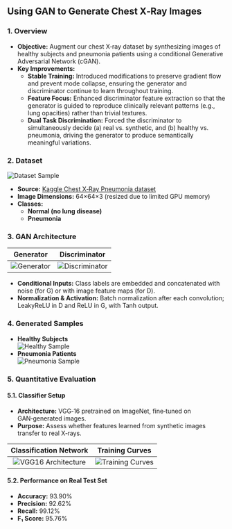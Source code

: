 ## Using GAN to Generate Chest X‑Ray Images

### 1. Overview
- **Objective:** Augment our chest X‑ray dataset by synthesizing images of healthy subjects and pneumonia patients using a conditional Generative Adversarial Network (cGAN).
- **Key Improvements:**
  - **Stable Training:** Introduced modifications to preserve gradient flow and prevent mode collapse, ensuring the generator and discriminator continue to learn throughout training.  
  - **Feature Focus:** Enhanced discriminator feature extraction so that the generator is guided to reproduce clinically relevant patterns (e.g., lung opacities) rather than trivial textures.  
  - **Dual Task Discrimination:** Forced the discriminator to simultaneously decide (a) real vs. synthetic, and (b) healthy vs. pneumonia, driving the generator to produce semantically meaningful variations.

### 2. Dataset  
![Dataset Sample](https://github.com/kaledhoshme123/Using-GAN-to-Generate-Chest-X-Ray-Images/assets/108609519/1218e620-6328-48b1-95d8-20bbbeff794e)  
- **Source:** [Kaggle Chest X‑Ray Pneumonia dataset](https://www.kaggle.com/datasets/paultimothymooney/chest-xray-pneumonia)  
- **Image Dimensions:** 64×64×3 (resized due to limited GPU memory)  
- **Classes:**  
  - **Normal (no lung disease)**  
  - **Pneumonia**

### 3. GAN Architecture

| Generator                                                        | Discriminator                                                     |
|:-----------------------------------------------------------------:|:-----------------------------------------------------------------:|
| ![Generator](https://github.com/kaledhoshme123/Using-GAN-to-Generate-Chest-X-Ray-Images/assets/108609519/b67effdb-ba3b-470d-9074-91403a25da31) | ![Discriminator](https://github.com/kaledhoshme123/Using-GAN-to-Generate-Chest-X-Ray-Images/assets/108609519/eb1fda76-9a03-4ff2-a975-1c4354c9f8d3) |

- **Conditional Inputs:** Class labels are embedded and concatenated with noise (for G) or with image feature maps (for D).  
- **Normalization & Activation:** Batch normalization after each convolution; LeakyReLU in D and ReLU in G, with Tanh output.

### 4. Generated Samples  
- **Healthy Subjects**  
  ![Healthy Sample](https://github.com/kaledhoshme123/Using-GAN-to-Generate-Chest-X-Ray-Images/assets/108609519/e6c8bc72-83c0-4ab3-aa22-3fc29e646efb)  
- **Pneumonia Patients**  
  ![Pneumonia Sample](https://github.com/kaledhoshme123/Using-GAN-to-Generate-Chest-X-Ray-Images/assets/108609519/f49438f9-4811-4cd2-a869-313defb18fad)

### 5. Quantitative Evaluation

#### 5.1. Classifier Setup  
- **Architecture:** VGG‑16 pretrained on ImageNet, fine‑tuned on GAN‑generated images.  
- **Purpose:** Assess whether features learned from synthetic images transfer to real X‑rays.

| Classification Network                                           | Training Curves                                                   |
|:-----------------------------------------------------------------:|:-----------------------------------------------------------------:|
| ![VGG16 Architecture](https://github.com/kaledhoshme123/Using-GAN-to-Generate-Chest-X-Ray-Images/assets/108609519/6e556685-5760-4bc0-b3ec-515484313a7e) | ![Training Curves](https://github.com/kaledhoshme123/Using-GAN-to-Generate-Chest-X-Ray-Images/assets/108609519/8c6a7e2f-155b-4e5b-ae26-cb7277488754) |

#### 5.2. Performance on Real Test Set  
- **Accuracy:** 93.90%  
- **Precision:** 92.62%  
- **Recall:** 99.12%  
- **F₁ Score:** 95.76%
